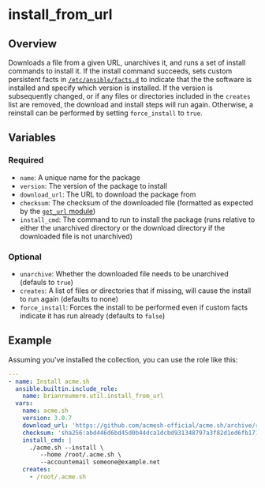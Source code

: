 # install_from_url

## Overview

Downloads a file from a given URL, unarchives it, and runs a set of install commands to install it. If the install command succeeds, sets custom persistent facts in [`/etc/ansible/facts.d`](https://docs.ansible.com/ansible/latest/playbook_guide/playbooks_vars_facts.html#facts-d-or-local-facts) to indicate that the the software is installed and specify which version is installed. If the version is subsequently changed, or if any files or directories included in the `creates` list are removed, the download and install steps will run again. Otherwise, a reinstall can be performed by setting `force_install` to `true`.

## Variables

### Required

- `name`: A unique name for the package
- `version`: The version of the package to install
- `download_url`: The URL to download the package from
- `checksum`: The checksum of the downloaded file (formatted as expected by the [`get_url` module](https://docs.ansible.com/ansible/latest/collections/ansible/builtin/get_url_module.html))
- `install_cmd`: The command to run to install the package (runs relative to either the unarchived directory or the download directory if the downloaded file is not unarchived)

### Optional

- `unarchive`: Whether the downloaded file needs to be unarchived (defauls to `true`)
- `creates`: A list of files or directories that if missing, will cause the install to run again (defaults to none)
- `force_install`: Forces the install to be performed even if custom facts indicate it has run already (defaults to `false`)

## Example

Assuming you've installed the collection, you can use the role like this:

```yaml
---
- name: Install acme.sh
  ansible.builtin.include_role:
    name: brianreumere.util.install_from_url
  vars:
    name: acme.sh
    version: 3.0.7
    download_url: 'https://github.com/acmesh-official/acme.sh/archive/refs/tags/3.0.7.tar.gz'
    checksum: 'sha256:abd446d6bd45d0b44dca1dcbd931348797a3f82d1ed6fb171472eaf851a8d849'
    install_cmd: |
      ./acme.sh --install \
         --home /root/.acme.sh \
         --accountemail someone@example.net
    creates:
      - /root/.acme.sh
```
